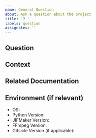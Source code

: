 ```yaml
---
name: General Question
about: Ask a question about the project
title: '❓ '
labels: question
assignates: ''
---
```


## Question
<!-- Your question here -->

## Context
<!-- Add any context that might help us answer your question -->

## Related Documentation
<!-- Link to any documentation you've already consulted -->

## Environment (if relevant)
- OS:
- Python Version:
- JIFMaker Version:
- FFmpeg Version:
- Gifsicle Version (if applicable):
